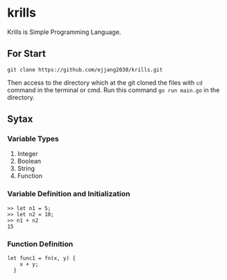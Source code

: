 # krills
Krills is Simple Programming Language.

## For Start
`git clone https://github.com/ejjang2030/krills.git`

Then access to the directory which at the git cloned the files with `cd` command in the terminal or cmd.
Run this command `go run main.go` in the directory.

## Sytax

### Variable Types 
1. Integer
2. Boolean
3. String
4. Function

### Variable Definition and Initialization
```
>> let n1 = 5;
>> let n2 = 10;
>> n1 + n2
15
```

### Function Definition
```
let func1 = fn(x, y) {
    x + y;
  }
```

###
